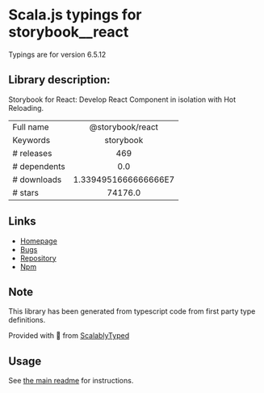 
# Scala.js typings for storybook__react

Typings are for version 6.5.12

## Library description:
Storybook for React: Develop React Component in isolation with Hot Reloading.

|                    |                 |
| ------------------ | :-------------: |
| Full name          | @storybook/react |
| Keywords           | storybook |
| # releases         | 469 |
| # dependents       | 0.0 |
| # downloads        | 1.3394951666666666E7 |
| # stars            | 74176.0 |

## Links
- [Homepage](https://github.com/storybookjs/storybook/tree/main/app/react)
- [Bugs](https://github.com/storybookjs/storybook/issues)
- [Repository](https://github.com/storybookjs/storybook)
- [Npm](https://www.npmjs.com/package/%40storybook%2Freact)
    


## Note
This library has been generated from typescript code from first party type definitions.

Provided with :purple_heart: from [ScalablyTyped](https://github.com/oyvindberg/ScalablyTyped)

## Usage
See [the main readme](../../readme.md) for instructions.


